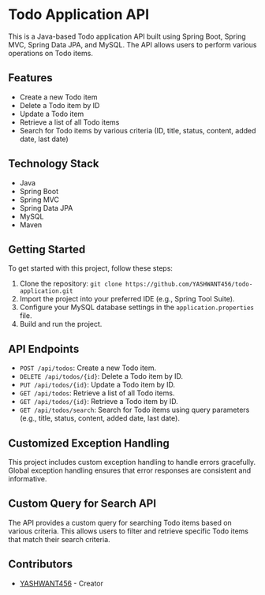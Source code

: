 # Todo Application API

This is a Java-based Todo application API built using Spring Boot, Spring MVC, Spring Data JPA, and MySQL. The API allows users to perform various operations on Todo items.

## Features

- Create a new Todo item
- Delete a Todo item by ID
- Update a Todo item
- Retrieve a list of all Todo items
- Search for Todo items by various criteria (ID, title, status, content, added date, last date)

## Technology Stack

- Java
- Spring Boot
- Spring MVC
- Spring Data JPA
- MySQL
- Maven

## Getting Started

To get started with this project, follow these steps:

1. Clone the repository: `git clone https://github.com/YASHWANT456/todo-application.git`
2. Import the project into your preferred IDE (e.g., Spring Tool Suite).
3. Configure your MySQL database settings in the `application.properties` file.
4. Build and run the project.

## API Endpoints

- `POST /api/todos`: Create a new Todo item.
- `DELETE /api/todos/{id}`: Delete a Todo item by ID.
- `PUT /api/todos/{id}`: Update a Todo item by ID.
- `GET /api/todos`: Retrieve a list of all Todo items.
- `GET /api/todos/{id}`: Retrieve a Todo item by ID.
- `GET /api/todos/search`: Search for Todo items using query parameters (e.g., title, status, content, added date, last date).

## Customized Exception Handling

This project includes custom exception handling to handle errors gracefully. Global exception handling ensures that error responses are consistent and informative.

## Custom Query for Search API

The API provides a custom query for searching Todo items based on various criteria. This allows users to filter and retrieve specific Todo items that match their search criteria.

## 


## Contributors

- [YASHWANT456](https://github.com/YASHWANT456) - Creator



